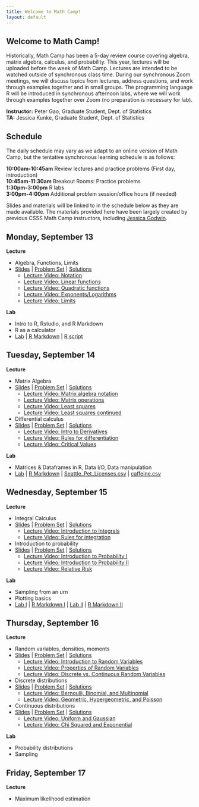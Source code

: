 ```yaml
---
title: Welcome to Math Camp!
layout: default
---
```


## Welcome to Math Camp!

Historically, Math Camp has been a 5-day review course covering algebra, matrix algebra, calculus, and probability. This year, lectures will be uploaded before the week of Math Camp. Lectures are intended to be watched outside of synchronous class time. During our synchronous Zoom meetings, we will discuss topics from lectures, address questions, and work through examples together and in small groups. The programming language R will be introduced in synchronous afternoon labs, where we will work through examples together over Zoom (no preparation is necessary for lab). 

  **Instructor:** Peter Gao, Graduate Student, Dept. of Statistics  
  **TA:** Jessica Kunke, Graduate Student, Dept. of Statistics    

## Schedule

The daily schedule may vary as we adapt to an online version of Math Camp, but the tentative synchronous learning schedule is as follows:  

  **10:00am-10:45am**  Review lectures and practice problems (First day, introduction)  
  **10:45am-11:30am**  Breakout Rooms: Practice problems  
  **1:30pm-3:00pm**    R labs  
  **3:00pm-4:00pm**    Additional problem session/office hours (if needed)  

Slides and materials will be linked to in the schedule below as they are made available. The materials provided here have been largely created by previous CSSS Math Camp instructors, including [Jessica Godwin](https://jlgodwin.github.io/MathCamp).

## Monday, September 13
**Lecture**
 * Algebra, Functions, Limits
 * [Slides](https://peteragao.github.io/CSSS-Math-Camp-2021/Lectures/Lecture1.pdf)  \| [Problem Set](https://peteragao.github.io/CSSS-Math-Camp-2021/ProblemSets/problemset1.pdf) \| [Solutions](https://peteragao.github.io//CSSS-Math-Camp-2021/ProblemSets/solutions1.pdf)
    * [Lecture Video: Notation](https://washington.zoom.us/rec/share/Bqa2q0OmzvZqMV4aN69MHanV9ndHDNkc46px8DLy3fsa-RbpNspZJcQwQGXNdGcB.K44wcyN-a2unFSjB?startTime=1629342082000)
    * [Lecture Video: Linear functions](https://washington.zoom.us/rec/share/Oyozh9VfhBtbblLp8pFdpSx9uHDE2gl6ouS6vETUCpg_BViZUplweINXQTX21rsQ.Uv08jLiJ-l9TzDEA?startTime=1629428390000)
    * [Lecture Video: Quadratic functions](https://washington.zoom.us/rec/share/2KfHU6LRBiy6oTS-13nUYNCKPcNJeUS7w473EXVZERxzpDfV8grSZMUahCLvo3QZ.nktLwW07sxPu9qAY?startTime=1629566904000)
    * [Lecture Video: Exponents/Logarithms](https://washington.zoom.us/rec/share/2KfHU6LRBiy6oTS-13nUYNCKPcNJeUS7w473EXVZERxzpDfV8grSZMUahCLvo3QZ.nktLwW07sxPu9qAY?startTime=1629568450000)
    * [Lecture Video: Limits](https://washington.zoom.us/rec/share/2KfHU6LRBiy6oTS-13nUYNCKPcNJeUS7w473EXVZERxzpDfV8grSZMUahCLvo3QZ.nktLwW07sxPu9qAY?startTime=1629570847000)
 
**Lab**
 * Intro to R, Rstudio, and R Markdown
 * R as a calculator
 * [Lab](https://peteragao.github.io/CSSS-Math-Camp-2021/Labs/Rlab1.html) \| [R Markdown](https://peteragao.github.io/CSSS-Math-Camp-2021/Labs/Rlab1.Rmd) \| [R script](https://peteragao.github.io/CSSS-Math-Camp-2021/Labs/Rlab1.R) 


## Tuesday, September 14
**Lecture**
 * Matrix Algebra
 * [Slides](https://peteragao.github.io/CSSS-Math-Camp-2021/Lectures/Lecture2.pdf)  \| [Problem Set](https://peteragao.github.io/CSSS-Math-Camp-2021/ProblemSets/problemset2.pdf) \| [Solutions](https://peteragao.github.io//CSSS-Math-Camp-2021/ProblemSets/solutions2.pdf)
    * [Lecture Video: Matrix algebra notation](https://washington.zoom.us/rec/share/PT7hHLadLzZMfgZxGNkcfMESA3l3yuMmugyiX9Y0sXbipsxwTosn8Uv-tcUI0czf.mxEtJLDv4s4OkOyO?startTime=1629921905000)
    * [Lecture Video: Matrix operations](https://washington.zoom.us/rec/share/PT7hHLadLzZMfgZxGNkcfMESA3l3yuMmugyiX9Y0sXbipsxwTosn8Uv-tcUI0czf.mxEtJLDv4s4OkOyO?startTime=1629923203000)
    * [Lecture Video: Least squares](https://washington.zoom.us/rec/share/xjQPIgeQ9c2OBy3fzSvFY5XYAF22D8hmzJzvw4Sp5TUBSBMgwKVX5-FJb4LB1OUb.SG5606hDSDJt77e_?startTime=1629932017000)
    * [Lecture Video: Least squares continued](https://uw.hosted.panopto.com/Panopto/Pages/Viewer.aspx?id=8a347ff8-fdd2-4a73-8845-ad8f01845940)
 * Differential calculus
 * [Slides](https://peteragao.github.io/CSSS-Math-Camp-2021/Lectures/Lecture3.pdf) \| [Problem Set](https://peteragao.github.io/CSSS-Math-Camp-2021/ProblemSets/problemset3.pdf) \| [Solutions](https://peteragao.github.io//CSSS-Math-Camp-2021/ProblemSets/solutions3.pdf)
     * [Lecture Video: Intro to Derivatives](https://washington.zoom.us/rec/share/u_BYWF5whBlM-V1-6owoZgncXk_6YDDm9xvPSSOMPv7g90bSD5D0j0H-O5C7zJTM.BnKrPiC6wUiv88gb?startTime=1630014344000)
    * [Lecture Video: Rules for differentiation](https://washington.zoom.us/rec/share/u_BYWF5whBlM-V1-6owoZgncXk_6YDDm9xvPSSOMPv7g90bSD5D0j0H-O5C7zJTM.BnKrPiC6wUiv88gb?startTime=1630015929000)
    * [Lecture Video: Critical Values](https://washington.zoom.us/rec/share/u_BYWF5whBlM-V1-6owoZgncXk_6YDDm9xvPSSOMPv7g90bSD5D0j0H-O5C7zJTM.BnKrPiC6wUiv88gb?startTime=1630017267000)
 
**Lab**
* Matrices & Dataframes in R, Data I/O, Data manipulation
 * [Lab](https://peteragao.github.io/CSSS-Math-Camp-2021/Labs/RLab2-2021.html) \| [R Markdown](https://raw.githubusercontent.com/peteragao/CSSS-Math-Camp-2021/gh-pages/Labs/RLab2-2021.Rmd) \| [Seattle_Pet_Licenses.csv](https://peteragao.github.io/CSSS-Math-Camp-2021/Labs/Seattle_Pet_Licenses.csv) \| [caffeine.csv](https://peteragao.github.io/CSSS-Math-Camp-2021/Labs/caffeine.csv) 
 
## Wednesday, September 15
**Lecture**
* Integral Calculus
* [Slides](https://peteragao.github.io/CSSS-Math-Camp-2021/Lectures/Lecture4.pdf)  \| [Problem Set](https://peteragao.github.io/CSSS-Math-Camp-2021/ProblemSets/problemset4.pdf) \| [Solutions](https://peteragao.github.io//CSSS-Math-Camp-2021/ProblemSets/solutions4.pdf)
    * [Lecture Video: Introduction to Integrals](https://washington.zoom.us/rec/share/Hro-6N5l4fIyrjx7aZVFZwxzfTx8GEOUvdlC2RILoyqumyMLQ-OpWDMQYIPV2mZP.2-6iT1zbdWSNMz53?startTime=1630090996000)
    * [Lecture Video: Rules for integration](https://washington.zoom.us/rec/share/Hro-6N5l4fIyrjx7aZVFZwxzfTx8GEOUvdlC2RILoyqumyMLQ-OpWDMQYIPV2mZP.2-6iT1zbdWSNMz53?startTime=1630092654000)
* Introduction to probability
* [Slides](https://peteragao.github.io/CSSS-Math-Camp-2021/Lectures/Lecture5.pdf) \| [Problem Set](https://peteragao.github.io/CSSS-Math-Camp-2021/ProblemSets/problemset5.pdf) \| [Solutions](https://peteragao.github.io//CSSS-Math-Camp-2021/ProblemSets/solutions5.pdf)
    * [Lecture Video: Introduction to Probability I ](https://washington.zoom.us/rec/share/0YQ4UG9aVlbzCMQeyEze_1JW9seneQSwpQElPkPnd1SacECkawqeu0PeA4glaNGY.hJUPiCMgu6-1Qawz?startTime=1630356226000)
    * [Lecture Video:  Introduction to Probability II](https://washington.zoom.us/rec/share/0YQ4UG9aVlbzCMQeyEze_1JW9seneQSwpQElPkPnd1SacECkawqeu0PeA4glaNGY.hJUPiCMgu6-1Qawz?startTime=1630357735000)
    * [Lecture Video:  Relative Risk](https://washington.zoom.us/rec/share/0YQ4UG9aVlbzCMQeyEze_1JW9seneQSwpQElPkPnd1SacECkawqeu0PeA4glaNGY.hJUPiCMgu6-1Qawz?startTime=1630359226000)



**Lab**
* Sampling from an urn
* Plotting basics 
* [Lab I](https://peteragao.github.io/CSSS-Math-Camp-2021/Labs/Rlab3.html) \| [R Markdown I](https://peteragao.github.io/CSSS-Math-Camp-2021/Labs/Rlab3.Rmd) \| [Lab II](https://peteragao.github.io/CSSS-Math-Camp-2021/Labs/Rlab4.html) \| [R Markdown II](https://peteragao.github.io/CSSS-Math-Camp-2021/Labs/Rlab4.Rmd)

## Thursday, September 16
**Lecture**
 * Random variables, densities, moments
 * [Slides](https://peteragao.github.io/CSSS-Math-Camp-2021/Lectures/Lecture6.pdf) \| [Problem Set](https://peteragao.github.io/CSSS-Math-Camp-2021/ProblemSets/problemset6.pdf) \| [Solutions](https://peteragao.github.io//CSSS-Math-Camp-2021/ProblemSets/solutions6.pdf)
   * [Lecture Video: Introduction to Random Variables ](https://washington.zoom.us/rec/share/z1_eyegYcCr1-kzXOsuaHmKxv0nW4lKQbI__RrH00eZa-eXx3XZ0zYMRDUTLeII.THjG5y_zaesfVuqO?startTime=1630447488000)
    * [Lecture Video:  Properties of Random Variables](https://washington.zoom.us/rec/share/z1_eyegYcCr1-kzXOsuaHmKxv0nW4lKQbI__RrH00eZa-eXx3XZ0zYMRDUTLeII.THjG5y_zaesfVuqO?startTime=1630448627000)
    * [Lecture Video:  Discrete vs. Continuous Random Variables](https://washington.zoom.us/rec/share/z1_eyegYcCr1-kzXOsuaHmKxv0nW4lKQbI__RrH00eZa-eXx3XZ0zYMRDUTLeII.THjG5y_zaesfVuqO?startTime=1630449685000)
 * Discrete distributions
 * [Slides](https://peteragao.github.io/CSSS-Math-Camp-2021/Lectures/Lecture7.pdf) \| [Problem Set](https://peteragao.github.io/CSSS-Math-Camp-2021/ProblemSets/problemset7.pdf) \| [Solutions](https://peteragao.github.io//CSSS-Math-Camp-2021/ProblemSets/solutions7.pdf)
    * [Lecture Video: Bernoulli, Binomial, and Multinomial ](https://washington.zoom.us/rec/share/9bSaTOieXWv656W_mQLiClDRK22cS3reCb4aY75vVTog8jFMv-fvxNCDMRX2kcf2._i_5eLZojcqh1B1Z?startTime=1630522261000)
    * [Lecture Video:  Geometric, Hypergeometric, and Poisson](https://washington.zoom.us/rec/share/9bSaTOieXWv656W_mQLiClDRK22cS3reCb4aY75vVTog8jFMv-fvxNCDMRX2kcf2._i_5eLZojcqh1B1Z?startTime=1630525529000)
 * Continuous distributions
 * [Slides](https://peteragao.github.io/CSSS-Math-Camp-2021/Lectures/Lecture8.pdf) \| [Problem Set](https://peteragao.github.io/CSSS-Math-Camp-2021/ProblemSets/problemset8.pdf) \| [Solutions](https://peteragao.github.io//CSSS-Math-Camp-2021/ProblemSets/solutions8.pdf)
    * [Lecture Video: Uniform and Gaussian ](https://washington.zoom.us/rec/share/F323cE5sUkjbs7u1J3cXwCRklwj-VNKWZGRXwzVVPN8COYial8jTdZGvpC9DLS6S.bKdZJR08JL6LohV0?startTime=1630531304000)
    * [Lecture Video:  Chi Squared and Exponential](https://washington.zoom.us/rec/share/F323cE5sUkjbs7u1J3cXwCRklwj-VNKWZGRXwzVVPN8COYial8jTdZGvpC9DLS6S.bKdZJR08JL6LohV0?startTime=1630532327000)
    
**Lab**
 * Probability distributions
 * Sampling

 
## Friday, September 17
**Lecture**
 * Maximum likelihood estimation

